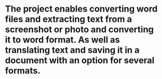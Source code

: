 # The project enables converting word files and extracting text from a screenshot or photo and converting it to word format. As well as translating text and saving it in a document with an option for several formats.
